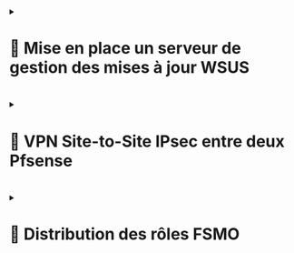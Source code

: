 <details>
<summary><h1>🎯 Mise en place un serveur de gestion des mises à jour WSUS<h1></summary>

## 📑 Voici les étapes : 

![Capture d'écran 2025-01-22 150019](https://github.com/user-attachments/assets/9fce6d9c-9cbe-4ebe-a72e-ca04f4a03020)<br><br>   

![Capture d'écran 2025-01-22 150032](https://github.com/user-attachments/assets/fde0d1a5-bbee-44c1-a340-6e1223b68fe6)<br><br>     

![Capture d'écran 2025-01-22 150041](https://github.com/user-attachments/assets/d287e546-1e60-4fc9-9ca6-b0600efc90ac)<br><br>     

![Capture d'écran 2025-01-22 150055](https://github.com/user-attachments/assets/10451b4f-e2dc-4cc5-9eab-8bd68ed46424)<br><br>    

![Capture d'écran 2025-01-22 150111](https://github.com/user-attachments/assets/e94ddeec-c9b9-48ac-b2da-c4b9edbba468)<br><br>    

![Capture d'écran 2025-01-22 150828](https://github.com/user-attachments/assets/313fbd01-fb1e-4cae-a1bc-b23c85001149)<br><br>    

![Capture d'écran 2025-01-22 150853](https://github.com/user-attachments/assets/4862a6bf-71af-47bd-ad35-fb0c00912ee7)<br><br>     

![Capture d'écran 2025-01-22 150901](https://github.com/user-attachments/assets/6045ca8f-bb81-4e82-920e-2ef7f0ee7025)<br><br>     

![Capture d'écran 2025-01-22 151007](https://github.com/user-attachments/assets/8d260261-8f28-45b1-8462-c0cff5fcea42)<br><br>    

![Capture d'écran 2025-01-22 151026](https://github.com/user-attachments/assets/394e20aa-8098-4c73-9f97-a39070fb34be)<br><br>     

![Capture d'écran 2025-01-22 151052](https://github.com/user-attachments/assets/a1f44a20-f0ab-4ddb-804b-b13ad86a4ab6)<br><br>     

![Capture d'écran 2025-01-22 151221](https://github.com/user-attachments/assets/cbad9fb7-af77-41dd-abc5-d9657482ba9c)<br><br>     


## 📑 *Cette étape est très longue, le serveur se synchronise*


![Capture d'écran 2025-01-22 154151](https://github.com/user-attachments/assets/397d255c-3cdb-485a-86f3-3bf5f2380925)<br><br>    

</details>

<details>
<summary><h1>🎯 VPN Site-to-Site IPsec entre deux Pfsense<h1></summary>  


### 📑 *Suite à un partenariat entre ``BILLU`` et ``SPACE-ZEDE``, il a été décidé d'un commun accord de créer un VPN site-to-site. Nous avons utilisé IPSEC (Internet Protocol Security) sur notre routeur firewall PfSense.*

---

### ▶️ PHASE 1 :

![Capture d'écran 2025-01-22 165317](https://github.com/user-attachments/assets/35a18a7a-d2fe-4a3e-8d4d-942806e216c2)<br><br>     

![Capture d'écran 2025-01-22 165707](https://github.com/user-attachments/assets/d968f45e-99ca-4fab-986f-05cb8e5e7edb)<br><br>     

![Capture d'écran 2025-01-22 170139](https://github.com/user-attachments/assets/83a768cd-41dd-473c-b3c8-6f63e599397d)<br><br>     
  
![Capture d'écran 2025-01-22 170350](https://github.com/user-attachments/assets/e6302ce0-45d6-4d70-a723-3e68de11a2e8)<br><br>     

![Capture d'écran 2025-01-22 170434](https://github.com/user-attachments/assets/139b4f9f-0216-4fee-85cc-991e8fa524a5)<br><br>     

![Capture d'écran 2025-01-22 170631](https://github.com/user-attachments/assets/9bd9b6d0-b992-4df1-b29e-2767db26f11d)<br><br>     

---

### ▶️ PHASE 2 : 
![Capture d'écran 2025-01-22 172146](https://github.com/user-attachments/assets/c2a0f8f1-094c-4ece-9941-4a17acd17337)<br><br>     

![Capture d'écran 2025-01-22 172652](https://github.com/user-attachments/assets/a2e14284-0171-48ad-a80d-f1594ca7984e)<br><br>     

![Capture d'écran 2025-01-22 173231](https://github.com/user-attachments/assets/5fcf2176-df85-4361-8766-f49c9de5faca)<br><br>    

---

### ▶️ PARAMÉTRAGE D'UNE RÈGLE : 

![Capture d'écran 2025-01-22 175211](https://github.com/user-attachments/assets/b6416cac-cb4e-44e5-b04e-891865387fb0)<br><br>   

![Capture d'écran 2025-01-22 175234](https://github.com/user-attachments/assets/878d5698-cc80-48f4-a696-c5aa5f1c916f)<br><br>   

### ▶️ VERIFICATION CONNECTIVITE :  

![Capture d'écran 2025-01-23 083122](https://github.com/user-attachments/assets/8dd10afc-1571-41bd-973d-ef57deaf5c43)

</details>


<details>
<summary><h1>🎯 Distribution des rôles FSMO<h1></summary>  

**Vérification des rôles sur le serveur principal**  
![Capture d'écran 2025-01-24 101917](https://github.com/user-attachments/assets/a4db6424-558d-43d4-a4b4-627c53b836e1)  
![Capture d'écran 2025-01-24 103228](https://github.com/user-attachments/assets/6b715976-a955-4567-9485-b3329e9ba08d)  
![Capture d'écran 2025-01-24 103658](https://github.com/user-attachments/assets/a3c8e94b-a485-4c04-aea5-c44d8385531c)  



</details>




